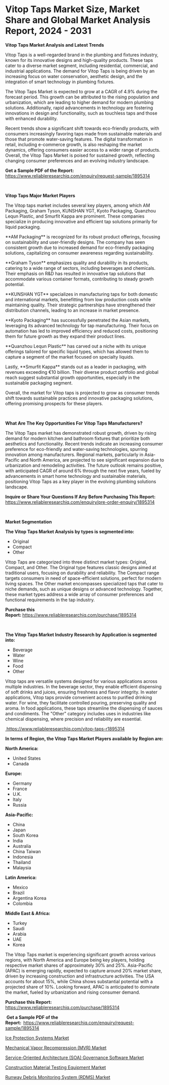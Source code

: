 <p><h1>Vitop Taps Market Size, Market Share and Global Market Analysis Report, 2024 - 2031</h1></p><p><strong>Vitop Taps Market Analysis and Latest Trends</strong></p>
<p><p>Vitop Taps is a well-regarded brand in the plumbing and fixtures industry, known for its innovative designs and high-quality products. These taps cater to a diverse market segment, including residential, commercial, and industrial applications. The demand for Vitop Taps is being driven by an increasing focus on water conservation, aesthetic design, and the integration of smart technology in plumbing fixtures.</p><p>The Vitop Taps Market is expected to grow at a CAGR of 4.9% during the forecast period. This growth can be attributed to the rising population and urbanization, which are leading to higher demand for modern plumbing solutions. Additionally, rapid advancements in technology are fostering innovations in design and functionality, such as touchless taps and those with enhanced durability.</p><p>Recent trends show a significant shift towards eco-friendly products, with consumers increasingly favoring taps made from sustainable materials and those that promote water-saving features. The digital transformation in retail, including e-commerce growth, is also reshaping the market dynamics, offering consumers easier access to a wider range of products. Overall, the Vitop Taps Market is poised for sustained growth, reflecting changing consumer preferences and an evolving industry landscape.</p></p>
<p><strong>Get a Sample PDF of the Report:&nbsp;</strong> <a href="https://www.reliableresearchiq.com/enquiry/request-sample/1895314?utm_campaign=1106&utm_medium=2&utm_source=Github&utm_content=ia&utm_term=24102024&utm_id=vitop-taps">https://www.reliableresearchiq.com/enquiry/request-sample/1895314</a></p>
<p>&nbsp;</p>
<p><strong>Vitop Taps Major Market Players</strong></p>
<p><p>The Vitop taps market includes several key players, among which AM Packaging, Graham Tyson, KUNSHAN YGT, Kyoto Packaging, Quanzhou Lequn Plastic, and Smurfit Kappa are prominent. These companies specialize in producing innovative and efficient tap solutions primarily for liquid packaging.</p><p>**AM Packaging** is recognized for its robust product offerings, focusing on sustainability and user-friendly designs. The company has seen consistent growth due to increased demand for eco-friendly packaging solutions, capitalizing on consumer awareness regarding sustainability. </p><p>**Graham Tyson** emphasizes quality and durability in its products, catering to a wide range of sectors, including beverages and chemicals. Their emphasis on R&D has resulted in innovative tap solutions that accommodate various container formats, contributing to steady growth potential.</p><p>**KUNSHAN YGT** specializes in manufacturing taps for both domestic and international markets, benefitting from low production costs while maintaining quality. Their strategic partnerships have strengthened their distribution channels, leading to an increase in market presence.</p><p>**Kyoto Packaging** has successfully penetrated the Asian markets, leveraging its advanced technology for tap manufacturing. Their focus on automation has led to improved efficiency and reduced costs, positioning them for future growth as they expand their product lines.</p><p>**Quanzhou Lequn Plastic** has carved out a niche with its unique offerings tailored for specific liquid types, which has allowed them to capture a segment of the market focused on specialty liquids.</p><p>Lastly, **Smurfit Kappa** stands out as a leader in packaging, with revenues exceeding €10 billion. Their diverse product portfolio and global reach suggest substantial growth opportunities, especially in the sustainable packaging segment.</p><p>Overall, the market for Vitop taps is projected to grow as consumer trends shift towards sustainable practices and innovative packaging solutions, offering promising prospects for these players.</p></p>
<p>&nbsp;</p>
<p><strong>What Are The Key Opportunities For Vitop Taps Manufacturers?</strong></p>
<p><p>The Vitop Taps market has demonstrated robust growth, driven by rising demand for modern kitchen and bathroom fixtures that prioritize both aesthetics and functionality. Recent trends indicate an increasing consumer preference for eco-friendly and water-saving technologies, spurring innovation among manufacturers. Regional markets, particularly in Asia-Pacific and North America, are projected to see significant expansion due to urbanization and remodeling activities. The future outlook remains positive, with anticipated CAGR of around 6% through the next five years, fueled by advancements in smart home technology and sustainable materials, positioning Vitop Taps as a key player in the evolving plumbing solutions landscape.</p></p>
<p><strong>Inquire or Share Your Questions If Any Before Purchasing This Report:</strong> <a href="https://www.reliableresearchiq.com/enquiry/pre-order-enquiry/1895314?utm_campaign=1106&utm_medium=2&utm_source=Github&utm_content=ia&utm_term=24102024&utm_id=vitop-taps">https://www.reliableresearchiq.com/enquiry/pre-order-enquiry/1895314</a></p>
<p>&nbsp;</p>
<p><strong>Market Segmentation</strong></p>
<p><strong>The Vitop Taps Market Analysis by types is segmented into:</strong></p>
<p><ul><li>Original</li><li>Compact</li><li>Other</li></ul></p>
<p><p>Vitop Taps are categorized into three distinct market types: Original, Compact, and Other. The Original type features classic designs aimed at traditional users, focusing on durability and reliability. The Compact range targets consumers in need of space-efficient solutions, perfect for modern living spaces. The Other market encompasses specialized taps that cater to niche demands, such as unique designs or advanced technology. Together, these market types address a wide array of consumer preferences and functional requirements in the tap industry.</p></p>
<p><strong>Purchase this Report:&nbsp;</strong><a href="https://www.reliableresearchiq.com/purchase/1895314?utm_campaign=1106&utm_medium=2&utm_source=Github&utm_content=ia&utm_term=24102024&utm_id=vitop-taps">https://www.reliableresearchiq.com/purchase/1895314</a></p>
<p>&nbsp;</p>
<p><strong>The Vitop Taps Market Industry Research by Application is segmented into:</strong></p>
<p><ul><li>Beverage</li><li>Water</li><li>Wine</li><li>Food</li><li>Other</li></ul></p>
<p><p>Vitop taps are versatile systems designed for various applications across multiple industries. In the beverage sector, they enable efficient dispensing of soft drinks and juices, ensuring freshness and flavor integrity. In water applications, Vitop taps provide convenient access to purified drinking water. For wine, they facilitate controlled pouring, preserving quality and aroma. In food applications, these taps streamline the dispensing of sauces and condiments. The "Other" category includes uses in industries like chemical dispensing, where precision and reliability are essential.</p></p>
<p><a href="https://www.reliableresearchiq.com/vitop-taps-r1895314?utm_campaign=1106&utm_medium=2&utm_source=Github&utm_content=ia&utm_term=24102024&utm_id=vitop-taps">&nbsp;https://www.reliableresearchiq.com/vitop-taps-r1895314</a></p>
<p><strong>In terms of Region, the Vitop Taps Market Players available by Region are:</strong></p>
<p>
    <p> <strong> North America: </strong>
        <ul>
            <li>United States</li>
            <li>Canada</li>
        </ul>
        </p> 
    <p> <strong> Europe: </strong>
        <ul>
            <li>Germany</li>
            <li>France</li>
            <li>U.K.</li>
            <li>Italy</li>
            <li>Russia</li>
        </ul>
        </p> 
    <p> <strong> Asia-Pacific: </strong>
        <ul>
            <li>China</li>
            <li>Japan</li>
            <li>South Korea</li>
            <li>India</li>
            <li>Australia</li>
            <li>China Taiwan</li>
            <li>Indonesia</li>
            <li>Thailand</li>
            <li>Malaysia</li>
        </ul>
        </p> 
    <p> <strong> Latin America: </strong>
        <ul>
            <li>Mexico</li>
            <li>Brazil</li>
            <li>Argentina Korea</li>
            <li>Colombia</li>
        </ul>
        </p> 
    <p> <strong> Middle East & Africa: </strong>
        <ul>
            <li>Turkey</li>
            <li>Saudi</li>
            <li>Arabia</li>
            <li>UAE</li>
            <li>Korea</li>
        </ul>
    </p>
    </p>
<p><p>The Vitop Taps market is experiencing significant growth across various regions, with North America and Europe being key players, holding respective market shares of approximately 30% and 25%. Asia-Pacific (APAC) is emerging rapidly, expected to capture around 20% market share, driven by increasing construction and infrastructure activities. The USA accounts for about 15%, while China shows substantial potential with a projected share of 10%. Looking forward, APAC is anticipated to dominate the market, fueled by urbanization and rising consumer demand.</p></p>
<p><strong>Purchase this Report: </strong><a href="https://www.reliableresearchiq.com/purchase/1895314?utm_campaign=1106&utm_medium=2&utm_source=Github&utm_content=ia&utm_term=24102024&utm_id=vitop-taps">https://www.reliableresearchiq.com/purchase/1895314</a></p>
<p>&nbsp;<strong>Get a Sample PDF of the Report:&nbsp;&nbsp;</strong><a href="https://www.reliableresearchiq.com/enquiry/request-sample/1895314?utm_campaign=1106&utm_medium=2&utm_source=Github&utm_content=ia&utm_term=24102024&utm_id=vitop-taps">https://www.reliableresearchiq.com/enquiry/request-sample/1895314</a></p>
<p><strong></strong></p>
<p><p><a href="https://issuu.com/reportprime-2/docs/ice-protection-systems-market-size-_2a0ad330e0ec8a?utm_campaign=1106&utm_medium=2&utm_source=Github&utm_content=ia&utm_term=24102024&utm_id=vitop-taps">Ice Protection Systems Market</a></p><p><a href="https://www.linkedin.com/pulse/mechanical-vapor-recompression-mvr-market-evolution-regional-hrcrf?utm_campaign=1106&utm_medium=2&utm_source=Github&utm_content=ia&utm_term=24102024&utm_id=vitop-taps">Mechanical Vapor Recompression (MVR) Market</a></p><p><a href="https://github.com/hentonwytandusyl0/Market-Research-Report-List-1/blob/main/service-oriented-architecture-soa-governance-software-market.md?utm_campaign=1106&utm_medium=2&utm_source=Github&utm_content=ia&utm_term=24102024&utm_id=vitop-taps">Service-Oriented Architecture (SOA) Governance Software Market</a></p><p><a href="https://issuu.com/reportprime-2/docs/construction-material-testing-equip_bc6717c227bf87?utm_campaign=1106&utm_medium=2&utm_source=Github&utm_content=ia&utm_term=24102024&utm_id=vitop-taps">Construction Material Testing Equipment Market</a></p><p><a href="https://www.linkedin.com/pulse/sustainability-trends-runway-debris-monitoring-system-rdms-industry-wfp9e?utm_campaign=1106&utm_medium=2&utm_source=Github&utm_content=ia&utm_term=24102024&utm_id=vitop-taps">Runway Debris Monitoring System (RDMS) Market</a></p></p>